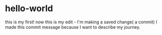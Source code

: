 # hello-world
this is my first!
now this is my edit - I'm making a saved change( a commit)
I made this commit message because I want to describe my journey.
